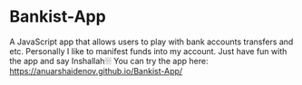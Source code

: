 # Bankist-App
A JavaScript app that allows users to play with bank accounts transfers and etc. Personally I like to manifest funds into my account. Just have fun with the app and say Inshallah🕯🕯🕯
You can try the app here:
https://anuarshaidenov.github.io/Bankist-App/
